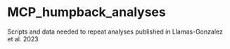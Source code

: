 # MCP_humpback_analyses
Scripts and data needed to repeat analyses published in Llamas-Gonzalez et al. 2023
